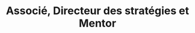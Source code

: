 ---
draft: false
name: Aristote Diasonama
title: Associé, Directeur des stratégies et Mentor
role: Chez RDC Etudes, Aristote est le gardien de la mission et des objectifs. Il s’assure que tout le monde travaille dans la même direction pour offrir les meilleurs guides possible sur les études à l‘étranger aux congolais. Il est aussi en charge du développement de notre application web.
about: Didia Aristote a obtenu son diplôme d‘état au Complexe Scolaire Cardinal Malula en 2010 en tant que lauréat de la République avec 90%. Après un court passage en Inde, il obtint sa licence en génie logiciel en 2016 à l’Université Laval. Aristote travaille depuis comme développeur logiciel dans une entreprise de Québec. Son objectif personnel est de rendre disponible l’information à tout congolais pour que tout le monde ait accès aux mêmes opportunités.
image: ../../static/images/team/didia.jpg
---